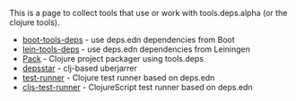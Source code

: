 This is a page to collect tools that use or work with tools.deps.alpha (or the clojure tools).

* [boot-tools-deps](https://github.com/seancorfield/boot-tools-deps) - use deps.edn dependencies from Boot
* [lein-tools-deps](https://github.com/RickMoynihan/lein-tools-deps) - use deps.edn dependencies from Leiningen
* [Pack](https://github.com/juxt/pack.alpha) - Clojure project packager using tools.deps
* [depsstar](https://github.com/healthfinch/depstar) - clj-based uberjarrer
* [test-runner](https://github.com/cognitect-labs/test-runner) - Clojure test runner based on deps.edn
* [cljs-test-runner](https://github.com/Olical/cljs-test-runner) - ClojureScript test runner based on deps.edn
